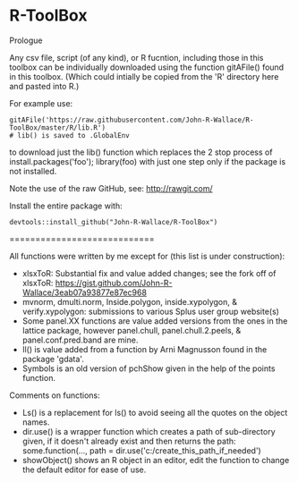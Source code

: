 R-ToolBox
============================

Prologue

Any csv file, script (of any kind), or R fucntion, including those in this toolbox can be individually downloaded using the function gitAFile() found in this toolbox. (Which could intially be copied from the 'R' directory here and pasted into R.)

For example use:

    gitAFile('https://raw.githubusercontent.com/John-R-Wallace/R-ToolBox/master/R/lib.R') 
    # lib() is saved to .GlobalEnv

to download just the lib() function which replaces the 2 stop process of install.packages('foo'); library(foo) with just one step only if the package is not installed.

Note the use of the raw GitHub, see: http://rawgit.com/

Install the entire package with:

    devtools::install_github("John-R-Wallace/R-ToolBox")

============================   

All functions were written by me except for (this list is under construction):

- xlsxToR: Substantial fix and value added changes; see the fork off of xlsxToR: https://gist.github.com/John-R-Wallace/3eab07a93877e87ec968
- mvnorm, dmulti.norm, Inside.polygon, inside.xypolygon, & verify.xypolygon: submissions to various Splus user group website(s)
- Some panel.XX functions are value added versions from the ones in the lattice package, however panel.chull, panel.chull.2.peels, & panel.conf.pred.band are mine.
- ll() is value added from a function by Arni Magnusson found in the package 'gdata'.
- Symbols is an old version of pchShow given in the help of the points function.
 
   
Comments on functions:

- Ls() is a replacement for ls() to avoid seeing all the quotes on the object names.
- dir.use() is a wrapper function which creates a path of sub-directory given, if it doesn't already exist and then returns the      path: some.function(..., path = dir.use('c:/create_this_path_if_needed')
- showObject() shows an R object in an editor, edit the function to change the default editor for ease of use.
